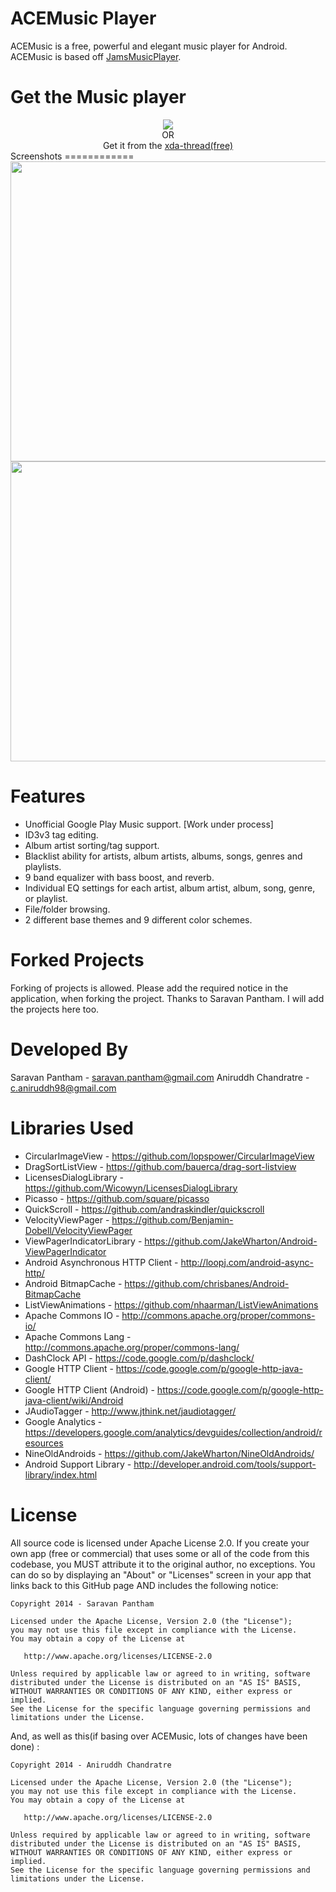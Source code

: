 ACEMusic Player
===================
ACEMusic is a free, powerful and elegant music player for Android. ACEMusic is based off <a href="https://github.com/psaravan/JamsMusicPlayer">JamsMusicPlayer</a>. 

Get the Music player
=====================
<center><a href="https://play.google.com/store/apps/details?id=com.aniruddhc.acemusic.player&hl=en"><img src="http://www.sololearn.com/files/605/Get-it-on-Google-Play.png"></a></center>
<center>OR</center>
<center>Get it from the <a href="http://forum.xda-developers.com/android/apps-games/complete-material-design-acemusic-t2904994">xda-thread(free)</a></center>
Screenshots
============
<img src="http://i.imgur.com/rL2BepI.jpg" width=761 height=480>
<img src="http://i.imgur.com/tdLiCVY.jpg" width=761 height=480>

Features
=========
* Unofficial Google Play Music support. [Work under process]
* ID3v3 tag editing.
* Album artist sorting/tag support.
* Blacklist ability for artists, album artists, albums, songs, genres and playlists.
* 9 band equalizer with bass boost, and reverb.
* Individual EQ settings for each artist, album artist, album, song, genre, or playlist.
* File/folder browsing.
* 2 different base themes and 9 different color schemes.

Forked Projects
================
Forking of projects is allowed. Please add the required notice in the application, when forking the project. 
Thanks to Saravan Pantham. I will add the projects here too.

Developed By
============
Saravan Pantham - saravan.pantham@gmail.com
Aniruddh Chandratre - c.aniruddh98@gmail.com

Libraries Used
===========================
* CircularImageView - https://github.com/lopspower/CircularImageView
* DragSortListView - https://github.com/bauerca/drag-sort-listview
* LicensesDialogLibrary - https://github.com/Wicowyn/LicensesDialogLibrary
* Picasso - https://github.com/square/picasso
* QuickScroll - https://github.com/andraskindler/quickscroll
* VelocityViewPager - https://github.com/Benjamin-Dobell/VelocityViewPager
* ViewPagerIndicatorLibrary - https://github.com/JakeWharton/Android-ViewPagerIndicator
* Android Asynchronous HTTP Client - http://loopj.com/android-async-http/
* Android BitmapCache - https://github.com/chrisbanes/Android-BitmapCache
* ListViewAnimations - https://github.com/nhaarman/ListViewAnimations
* Apache Commons IO - http://commons.apache.org/proper/commons-io/
* Apache Commons Lang - http://commons.apache.org/proper/commons-lang/
* DashClock API - https://code.google.com/p/dashclock/
* Google HTTP Client - https://code.google.com/p/google-http-java-client/
* Google HTTP Client (Android) - https://code.google.com/p/google-http-java-client/wiki/Android
* JAudioTagger - http://www.jthink.net/jaudiotagger/
* Google Analytics - https://developers.google.com/analytics/devguides/collection/android/resources
* NineOldAndroids - https://github.com/JakeWharton/NineOldAndroids/
* Android Support Library - http://developer.android.com/tools/support-library/index.html

License
========
All source code is licensed under Apache License 2.0. If you create your own app (free or commercial) that uses some or all of the code from this codebase, you MUST attribute it to the original author, no exceptions. You can do so by displaying an "About" or "Licenses" screen in your app that links back to this GitHub page AND includes the following notice: 

    Copyright 2014 - Saravan Pantham

    Licensed under the Apache License, Version 2.0 (the "License");
    you may not use this file except in compliance with the License.
    You may obtain a copy of the License at

       http://www.apache.org/licenses/LICENSE-2.0

    Unless required by applicable law or agreed to in writing, software
    distributed under the License is distributed on an "AS IS" BASIS,
    WITHOUT WARRANTIES OR CONDITIONS OF ANY KIND, either express or implied.
    See the License for the specific language governing permissions and
    limitations under the License.


And, as well as this(if basing over ACEMusic, lots of changes have been done) : 

    Copyright 2014 - Aniruddh Chandratre

    Licensed under the Apache License, Version 2.0 (the "License");
    you may not use this file except in compliance with the License.
    You may obtain a copy of the License at

       http://www.apache.org/licenses/LICENSE-2.0

    Unless required by applicable law or agreed to in writing, software
    distributed under the License is distributed on an "AS IS" BASIS,
    WITHOUT WARRANTIES OR CONDITIONS OF ANY KIND, either express or implied.
    See the License for the specific language governing permissions and
    limitations under the License.




